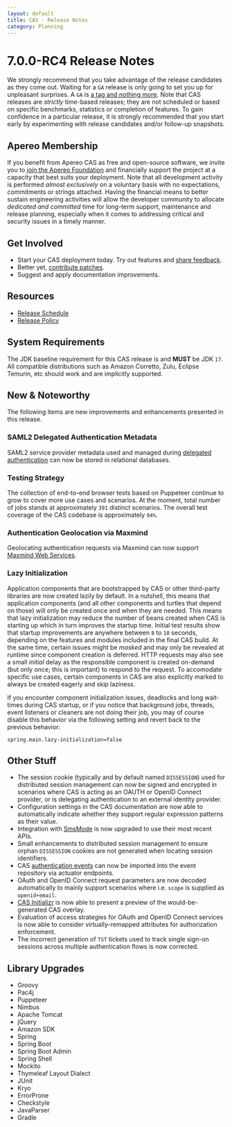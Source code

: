 ```yaml
---
layout: default
title: CAS - Release Notes
category: Planning
---
```


# 7.0.0-RC4 Release Notes

We strongly recommend that you take advantage of the release candidates as they come out. Waiting for a `GA` release is only going to set
you up for unpleasant surprises. A `GA` is [a tag and nothing more](https://apereo.github.io/2017/03/08/the-myth-of-ga-rel/). Note
that CAS releases are *strictly* time-based releases; they are not scheduled or based on specific benchmarks,
statistics or completion of features. To gain confidence in a particular
release, it is strongly recommended that you start early by experimenting with release candidates and/or follow-up snapshots.

## Apereo Membership

If you benefit from Apereo CAS as free and open-source software, we invite you
to [join the Apereo Foundation](https://www.apereo.org/content/apereo-membership)
and financially support the project at a capacity that best suits your deployment. Note that all development activity is performed
*almost exclusively* on a voluntary basis with no expectations, commitments or strings attached. Having the financial means to better
sustain engineering activities will allow the developer community to allocate *dedicated and committed* time for long-term support,
maintenance and release planning, especially when it comes to addressing critical and security issues in a timely manner.

## Get Involved

- Start your CAS deployment today. Try out features and [share feedback](/cas/Mailing-Lists.html).
- Better yet, [contribute patches](/cas/developer/Contributor-Guidelines.html).
- Suggest and apply documentation improvements.

## Resources

- [Release Schedule](https://github.com/apereo/cas/milestones)
- [Release Policy](/cas/developer/Release-Policy.html)

## System Requirements

The JDK baseline requirement for this CAS release is and **MUST** be JDK `17`. All compatible distributions
such as Amazon Corretto, Zulu, Eclipse Temurin, etc should work and are implicitly supported.

## New & Noteworthy

The following items are new improvements and enhancements presented in this release.

### SAML2 Delegated Authentication Metadata

SAML2 service provider metadata used and managed during [delegated authentication](../integration/Delegate-Authentication-SAML.html)
can now be stored in relational databases.

### Testing Strategy

The collection of end-to-end browser tests based on Puppeteer continue to grow to cover more use cases
and scenarios. At the moment, total number of jobs stands at approximately `391` distinct scenarios. The overall
test coverage of the CAS codebase is approximately `94%`.

### Authentication Geolocation via Maxmind

Geolocating authentication requests via Maxmind can now support [Maxmind Web Services](../authentication/GeoTracking-Authentication-Requests.html).
 
### Lazy Initialization
 
Application components that are bootstrapped by CAS or other third-party libraries are now created lazily by default. In a nutshell, this means
that application components (and all other components and turtles that depend on those) will only be created once and when they are needed. This means
that lazy initialization may reduce the number of beans created when CAS is starting up which in turn improves the startup time. Initial test results
show that startup improvements are anywhere between `8` to `10` seconds, depending on the features and modules included in the final CAS build. At the same 
time, certain issues might be *masked* and may only be revealed at runtime since component creation is deferred. HTTP requests may also
see a small *initial* delay as the responsible component is created on-demand (but only once; this is important) to respond to the request. To accomodate 
specific use cases, certain components in CAS are also explicitly marked to always be created eagerly and skip laziness. 

If you encounter component initialization issues, deadlocks and long wait-times during CAS startup, or if you notice that background jobs, threads, event 
listeners or cleaners are not doing their job, you may of course disable this behavior via the following setting and revert back to the 
previous behavior:

```properties
spring.main.lazy-initialization=false
```

## Other Stuff

- The session cookie (typically and by default named `DISSESSION`) used for distributed session management can now be signed and encrypted in 
  scenarios where CAS is acting as an OAUTH or OpenID Connect provider, or is delegating authentication to an external identity provider.
- Configuration settings in the CAS documentation are now able to automatically indicate whether they support regular expression patterns as their value.
- Integration with [SmsMode](../notifications/SMS-Messaging-Configuration-SmsMode.html) is now upgraded to use their most recent APIs. 
- Small enhancements to distributed session management to ensure orphan `DISSESSION` cookies are not generated when locating session identifiers.
- CAS [authentication events](../authentication/Configuring-Authentication-Events.html) can now be imported into the event repository via actuator endpoints.
- OAuth and OpenID Connect request parameters are now decoded automatically to mainly support scenarios where i.e. `scope` is supplied as `openid+email`. 
- [CAS Initializr](../installation/WAR-Overlay-Initializr.html) is now able to present a preview of the would-be-generated CAS overlay.
- Evaluation of access strategies for OAuth and OpenID Connect services is now able to consider virtually-remapped attributes for authorization enforcement.
- The incorrect generation of `TST` tickets used to track single sign-on sessions across multiple authentication flows is now corrected.

## Library Upgrades

- Groovy
- Pac4j
- Puppeteer
- Nimbus
- Apache Tomcat
- jQuery
- Amazon SDK
- Spring
- Spring Boot
- Spring Boot Admin
- Spring Shell
- Mockito
- Thymeleaf Layout Dialect
- JUnit
- Kryo
- ErrorProne
- Checkstyle
- JavaParser
- Gradle
